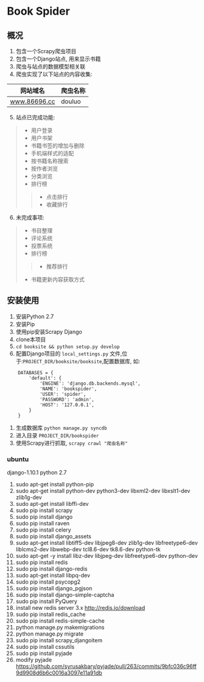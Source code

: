 # Book Spider #

## 概况 ##

1. 包含一个Scrapy爬虫项目
2. 包含一个Django站点, 用来显示书籍
3. 爬虫与站点的数据模型相关联
4. 爬虫实现了以下站点的内容收集:

| 网站域名          | 爬虫名称 |
|-------------------|----------|
| www.86696.cc      | douluo   |

5. 站点已完成功能:
> * 用户登录
> * 用户书架
> * 书籍书签的增加与删除
> * 手机端样式的适配
> * 按书籍名称搜索
> * 按作者浏览
> * 分类浏览
> * 排行榜
>> * 点击排行
>> * 收藏排行

6. 未完成事项:
> * 书目整理
> * 评论系统
> * 投票系统
> * 排行榜
>> * 推荐排行
> * 书籍更新内容获取方式

## 安装使用 ##

1. 安装Python 2.7
1. 安装Pip
1. 使用pip安装Scrapy Django
1. clone本项目
1. `cd booksite && python setup.py develop`
1. 配置Django项目的 `local_settings.py` 文件,位于:`PROJECT_DIR/booksite/booksite`,配置数据库, 如:

```
	DATABASES = {
		'default': {
			'ENGINE': 'django.db.backends.mysql',
			'NAME': 'bookspider',
			'USER': 'spider',
			'PASSWORD': 'admin',
			'HOST': '127.0.0.1',
		}
	}
```
1. 生成数据库 `python manage.py syncdb`
1. 进入目录 `PROJECT_DIR/bookspider`
1. 使用Scrapy进行抓取, `scrapy crawl "爬虫名称"`

### ubuntu ###
django-1.10.1 python 2.7

1. sudo apt-get install python-pip
1. sudo apt-get install python-dev python3-dev libxml2-dev libxslt1-dev zlib1g-dev
1. sudo apt-get install libffi-dev
1. sudo pip install scrapy
1. sudo pip install django
1. sudo pip install raven
1. sudo pip install celery
1. sudo pip install django_assets
1. sudo apt-get install libtiff5-dev libjpeg8-dev zlib1g-dev  libfreetype6-dev liblcms2-dev libwebp-dev tcl8.6-dev tk8.6-dev python-tk
1. sudo apt-get -y install libz-dev libjpeg-dev libfreetype6-dev python-dev
1. sudo pip install redis
1. sudo pip install django-redis
1. sudo apt-get install libpq-dev
1. sudo pip install psycopg2
1. sudo pip install django_pgjson
1. sudo pip install  django-simple-captcha
1. sudo pip install PyQuery
1. install new redis server 3.x http://redis.io/download
1. sudo pip install redis_cache
1. sudo pip install redis-simple-cache
1. python manage.py makemigrations
1. python manage.py migrate
1. sudo pip install scrapy_djangoitem
1. sudo pip install cssutils
1. sudo pip install pyjade
1. modify pyjade  https://github.com/syrusakbary/pyjade/pull/263/commits/9bfc036c96ff9d9908d6b6c0016a3097e11a91db
